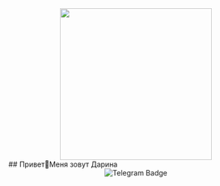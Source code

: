 <div id="header" align="center">
  <img src="https://i.giphy.com/media/v1.Y2lkPTc5MGI3NjExYjR6b2czaW8yeDhkNjVsdGExeXNxa3R1aDRuZ3N5ZjRxbGE5aHhyaSZlcD12MV9pbnRlcm5hbF9naWZfYnlfaWQmY3Q9cw/kje0rsDyVEMEzQLPol/giphy.gif" width="300"/>
</div>
## Привет👋Меня зовут Дарина
<div id="badges" align = "center">
  <img src="https://img.shields.io/badge/Telegram-blue?style=for-the-badge&logo=telegram&logoColor=white" alt="Telegram Badge"/>
</div>
